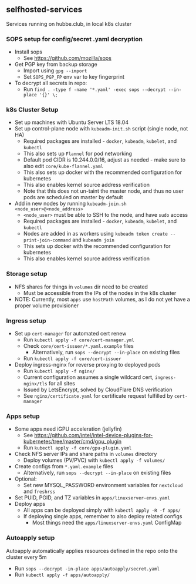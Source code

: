 ## selfhosted-services
Services running on hubbe.club, in local k8s cluster

### SOPS setup for config/secret .yaml decryption
- Install sops
    - See https://github.com/mozilla/sops
- Get PGP key from backup storage
    - Import using `gpg --import`
    - Set `SOPS_PGP_FP` env var to key fingerprint
- To decrypt all secrets in repo:
    - Run `find . -type f -name '*.yaml' -exec sops --decrypt --in-place '{}' \;`

### k8s Cluster Setup
- Set up machines with Ubuntu Server LTS 18.04
- Set up control-plane node with `kubeadm-init.sh` script (single node, not HA)
    - Required packages are installed - `docker`, `kubeadm`, `kubelet`, and `kubectl`
    - This also sets up `Flannel` for pod networking
    - Default pod CIDR is 10.244.0.0/16, adjust as needed - make sure to also edit `core/kube-flannel.yaml`
    - This also sets up docker with the recommended configuration for kubernetes
    - This also enables kernel source address verification
    - Note that this does not un-taint the master node, and thus no user pods are scheduled on master by default
- Add in new nodes by running `kubeadm-join.sh <node_user>@<node_address>`
    - `<node_user>` must be able to SSH to the node, and have `sudo` access
    - Required packages are installed - `docker`, `kubeadm`, `kubelet`, and `kubectl`
    - Nodes are added in as workers using `kubeadm token create --print-join-command` and `kubeadm join`
    - This sets up docker with the recommended configuration for kubernetes
    - This also enables kernel source address verification


### Storage setup
- NFS shares for things in `volumes` dir need to be created
    - Must be accessible from the IPs of the nodes in the k8s cluster
- NOTE: Currently, most `apps` use `hostPath` volumes, as I do not yet have a proper volume provisioner

### Ingress setup
- Set up `cert-manager` for automated cert renew
    - Run `kubectl apply -f core/cert-manager.yml`
    - Check `core/cert-issuer/*.yaml.example` files
        - Alternatively, run `sops --decrypt --in-place` on existing files
    - Run `kubectl apply -f core/cert-issuer`
- Deploy ingress-nginx for reverse proxying to deployed pods
    - Run `kubectl apply -f nginx/`
    - Current configuration assumes a single wildcard cert, `ingress-nginx/tls` for all sites
    - Issued by LetsEncrypt, solved by CloudFlare DNS verification
    - See `nginx/certificate.yaml` for certificate request fulfilled by `cert-manager`

### Apps setup
- Some apps need iGPU acceleration (jellyfin)
    - See https://github.com/intel/intel-device-plugins-for-kubernetes/tree/master/cmd/gpu_plugin
    - Run `kubectl apply -f core/gpu-plugin.yaml`
- Check NFS server IPs and share paths in `volumes` directory
    - Deploy volumes (PV/PVC) with `kubectl apply -f volumes/`
- Create configs from `*.yaml.example` files
    - Alternatively, run `sops --decrypt --in-place` on existing files
- Optional:
    - Set new MYSQL_PASSWORD environment variables for `nextcloud` and `freshrss`
- Set PUID, PGID, and TZ variables in `apps/linuxserver-envs.yaml`
- Deploy apps
    - All apps can be deployed simply with `kubectl apply -R -f apps/`
    - If deploying single apps, remember to also deploy related configs
        - Most things need the `apps/linuxserver-envs.yaml` ConfigMap

### Autoapply setup
Autoapply automatically applies resources defined in the repo onto the cluster every 5m
- Run `sops --decrypt -in-place apps/autoapply/secret.yaml`
- Run `kubectl apply -f apps/autoapply/`

